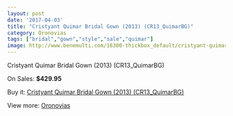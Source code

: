 ```yaml
---
layout: post
date: '2017-04-03'
title: "Cristyant Quimar Bridal Gown (2013) (CR13_QuimarBG)"
category: Oronovias
tags: ["bridal","gown","style","sale","quimar"]
image: http://www.benemulti.com/16300-thickbox_default/cristyant-quimar-bridal-gown-2013-cr13quimarbg.jpg
---
```

Cristyant Quimar Bridal Gown (2013) (CR13_QuimarBG)

On Sales: **$429.95**
<a href="https://www.benemulti.com/en/oronovias/6212-cristyant-quimar-bridal-gown-2013-cr13quimarbg.html"><amp-img layout="responsive" width="600" height="600" src="//www.benemulti.com/16300-thickbox_default/cristyant-quimar-bridal-gown-2013-cr13quimarbg.jpg" alt="Cristyant Quimar Bridal Gown (2013) (CR13_QuimarBG) 0" /></a>

Buy it: [Cristyant Quimar Bridal Gown (2013) (CR13_QuimarBG)](https://www.benemulti.com/en/oronovias/6212-cristyant-quimar-bridal-gown-2013-cr13quimarbg.html "Cristyant Quimar Bridal Gown (2013) (CR13_QuimarBG)")

View more: [Oronovias](https://www.benemulti.com/en/53-oronovias "Oronovias")